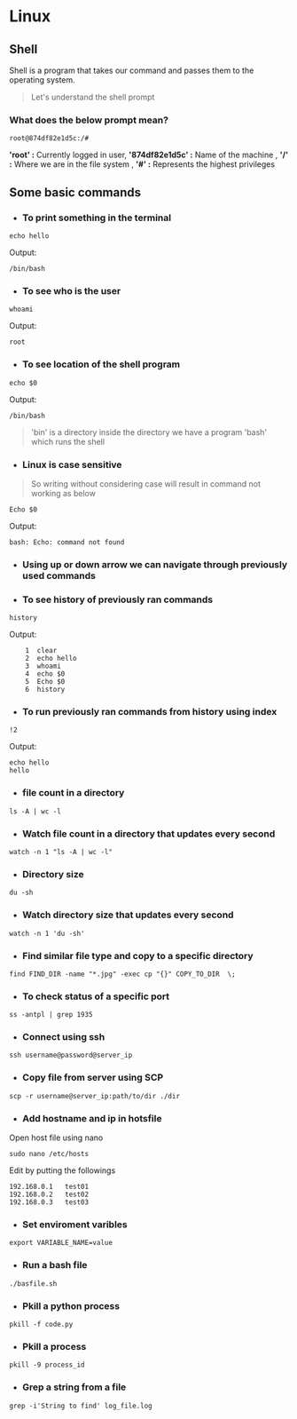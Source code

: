 ﻿# Linux

## Shell
Shell is a program that takes our command and passes them to the operating system.
> Let's understand the shell prompt
### What does the below prompt mean?
```
root@874df82e1d5c:/# 
```
**'root' :** Currently logged in user, **'874df82e1d5c' :** Name of the machine , **'/' :** Where we are in the file system , **'#' :** Represents the highest privileges 

## Some basic commands
- ### To print something in the terminal
```
echo hello
```
Output:
```
/bin/bash
```
- ### To see who is the user
```
whoami
```
Output:
```
root
```

- ### To see location of the shell program
```
echo $0
```
Output:
```
/bin/bash
```

> 'bin' is a directory inside the directory we have a program 'bash' which runs the shell
- ### Linux is case sensitive
> So writing without considering case will result in command not working as below
```
Echo $0
```
Output:
```
bash: Echo: command not found
```
- ### Using up or down arrow we can navigate through previously used commands
- ### To see history of previously ran commands
```
history
```
Output:
```
    1  clear
    2  echo hello
    3  whoami
    4  echo $0
    5  Echo $0
    6  history
```
- ### To run previously ran commands from history using index
```
!2
```
Output:
```
echo hello
hello
```
- ### file count in a directory
```
ls -A | wc -l
```
- ### Watch file count in a directory that updates every second
```
watch -n 1 "ls -A | wc -l"
```
- ### Directory size 
```
du -sh
```
- ### Watch directory size that updates every second
```
watch -n 1 'du -sh'
```
- ### Find similar file type and copy to a specific directory
```
find FIND_DIR -name "*.jpg" -exec cp "{}" COPY_TO_DIR  \;
```
- ### To check status of a specific port
```
ss -antpl | grep 1935
```
- ### Connect using ssh
```
ssh username@password@server_ip
```
- ### Copy file from server using SCP
```
scp -r username@server_ip:path/to/dir ./dir
```
- ### Add hostname and ip in hotsfile 
Open host file using nano
```
sudo nano /etc/hosts
```
Edit by putting the followings
```
192.168.0.1   test01
192.168.0.2   test02
192.168.0.3   test03
```
- ### Set enviroment varibles
```
export VARIABLE_NAME=value
```
- ### Run a bash file
```
./basfile.sh
```
- ### Pkill a python process
```
pkill -f code.py
```
- ### Pkill a  process
```
pkill -9 process_id
```
- ### Grep a string from a file
```
grep -i'String to find' log_file.log
```
